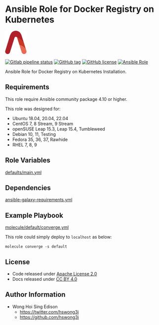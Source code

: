 # Ansible Role for Docker Registry on Kubernetes

<a href="https://alvistack.com" title="AlviStack" target="_blank"><img src="/alvistack.svg" height="75" alt="AlviStack"></a>

[![Gitlab pipeline status](https://img.shields.io/gitlab/pipeline/alvistack/ansible-role-kube_registry/master)](https://gitlab.com/alvistack/ansible-role-kube_registry/-/pipelines)
[![GitHub tag](https://img.shields.io/github/tag/alvistack/ansible-role-kube_registry.svg)](https://github.com/alvistack/ansible-role-kube_registry/tags)
[![GitHub license](https://img.shields.io/github/license/alvistack/ansible-role-kube_registry.svg)](https://github.com/alvistack/ansible-role-kube_registry/blob/master/LICENSE)
[![Ansible Role](https://img.shields.io/badge/galaxy-alvistack.kube_registry-blue.svg)](https://galaxy.ansible.com/alvistack/kube_registry)

Ansible Role for Docker Registry on Kubernetes Installation.

## Requirements

This role require Ansible community package 4.10 or higher.

This role was designed for:

  - Ubuntu 18.04, 20.04, 22.04
  - CentOS 7, 8 Stream, 9 Stream
  - openSUSE Leap 15.3, Leap 15.4, Tumbleweed
  - Debian 10, 11, Testing
  - Fedora 35, 36, 37, Rawhide
  - RHEL 7, 8, 9

## Role Variables

[defaults/main.yml](defaults/main.yml)

## Dependencies

[ansible-galaxy-requirements.yml](ansible-galaxy-requirements.yml)

## Example Playbook

[molecule/default/converge.yml](molecule/default/converge.yml)

This role could simply deploy to `localhost` as below:

    molecule converge -s default

## License

  - Code released under [Apache License 2.0](LICENSE)
  - Docs released under [CC BY 4.0](http://creativecommons.org/licenses/by/4.0/)

## Author Information

  - Wong Hoi Sing Edison
      - <https://twitter.com/hswong3i>
      - <https://github.com/hswong3i>

